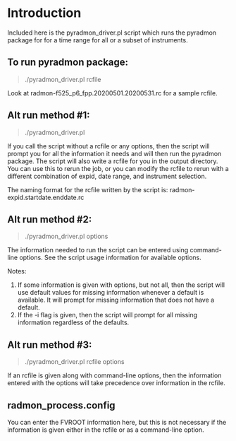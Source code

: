 Introduction
============
Included here is the pyradmon_driver.pl script which runs the pyradmon package for for a time range for all or a subset of instruments.


To run pyradmon package:
-----------------------
> ./pyradmon_driver.pl rcfile

Look at radmon-f525_p6_fpp.20200501.20200531.rc for a sample rcfile.


Alt run method #1:
-----------------
> ./pyradmon_driver.pl

If you call the script without a rcfile or any options, then the script will prompt you for all the information it needs and will then run the pyradmon package. The script will also write a rcfile for you in the output directory. You can use this to rerun the job, or you can modify the rcfile to rerun with a different combination of expid, date range, and instrument selection.

The naming format for the rcfile written by the script is: radmon-expid.startdate.enddate.rc


Alt run method #2:
-----------------
> ./pyradmon_driver.pl options

The information needed to run the script can be entered using command-line options. See the script usage information for available options.

Notes:
1. If some information is given with options, but not all, then the script will use default values for missing information whenever a default is available. It will prompt for missing information that does not have a default.
2. If the -i flag is given, then the script will prompt for all missing information regardless of the defaults.


Alt run method #3:
-----------------
> ./pyradmon_driver.pl rcfile options

If an rcfile is given along with command-line options, then the information entered with the options will take precedence over information in the rcfile.


radmon_process.config
---------------------
You can enter the FVROOT information here, but this is not necessary if the information is given either in the rcfile or as a command-line option.
